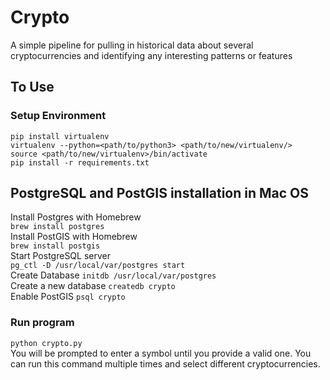 # Crypto
A simple pipeline for pulling in historical data about several cryptocurrencies and identifying any interesting patterns or features

## To Use  
### Setup Environment  
`pip install virtualenv`  
`virtualenv --python=<path/to/python3> <path/to/new/virtualenv/>`  
`source <path/to/new/virtualenv>/bin/activate`  
`pip install -r requirements.txt`  
  
  
## PostgreSQL and PostGIS installation in Mac OS 
Install Postgres with Homebrew  
`brew install postgres`    
Install PostGIS with Homebrew  
`brew install postgis`    
Start PostgreSQL server  
`pg_ctl -D /usr/local/var/postgres start`    
Create Database
`initdb /usr/local/var/postgres`    
Create a new database
`createdb crypto`    
Enable PostGIS
`psql crypto`    

### Run program  
`python crypto.py`  
You will be prompted to enter a symbol until you provide a valid one. You can run this command multiple times and select different cryptocurrencies. 

